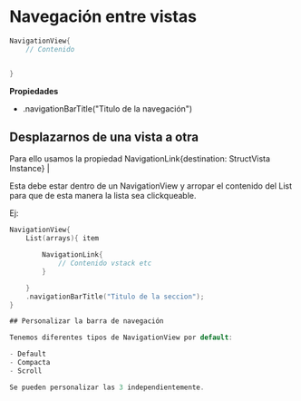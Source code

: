 # Navegación entre vistas

```swift
NavigationView{
	// Contenido


}
```
<strong>Propiedades</strong>

- .navigationBarTitle("Titulo de la navegación")

## Desplazarnos de una vista a otra

Para ello usamos la propiedad NavigationLink{destination: StructVista Instance} |

Esta debe estar dentro de un NavigationView y arropar el contenido del List para que de esta manera la lista sea clickqueable.

Ej:

```swift
NavigationView{
	List(arrays){ item

		NavigationLink{
			// Contenido vstack etc
		}

	}
	.navigationBarTitle("Titulo de la seccion");
}

## Personalizar la barra de navegación

Tenemos diferentes tipos de NavigationView por default:

- Default
- Compacta
- Scroll

Se pueden personalizar las 3 independientemente.